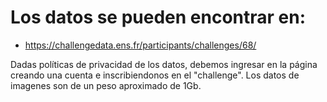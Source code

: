 # Los datos se pueden encontrar en:

- https://challengedata.ens.fr/participants/challenges/68/

Dadas políticas de privacidad de los datos, debemos ingresar en la página creando una cuenta e inscribiendonos en el "challenge". Los datos de imagenes son de un peso aproximado de 1Gb.
